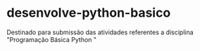 # desenvolve-python-basico
Destinado para submissão das atividades referentes a disciplina "Programação Básica Python "
